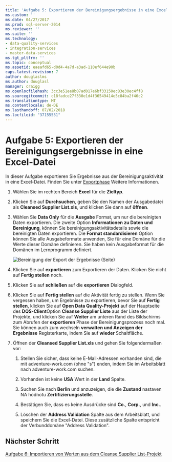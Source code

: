 ```yaml
---
title: 'Aufgabe 5: Exportieren der Bereinigungsergebnisse in eine Exceldatei | Microsoft-Dokumentation'
ms.custom: ''
ms.date: 04/27/2017
ms.prod: sql-server-2014
ms.reviewer: ''
ms.suite: ''
ms.technology:
- data-quality-services
- integration-services
- master-data-services
ms.tgt_pltfrm: ''
ms.topic: conceptual
ms.assetid: eaeafd65-d0d4-4a7d-a3ad-110ef644e90b
caps.latest.revision: 7
author: douglaslms
ms.author: douglasl
manager: craigg
ms.openlocfilehash: 3cc3e51ee8b07ad017e6bf33150ec83e30ec4ff8
ms.sourcegitcommit: c18fadce27f330e1d4f36549414e5c84ba2f46c2
ms.translationtype: MT
ms.contentlocale: de-DE
ms.lasthandoff: 07/02/2018
ms.locfileid: "37155531"
---
```

# <a name="task-5-exporting-cleansing-results-to-an-excel-file"></a>Aufgabe 5: Exportieren der Bereinigungsergebnisse in eine Excel-Datei
  In dieser Aufgabe exportieren Sie Ergebnisse aus der Bereinigungsaktivität in eine Excel-Datei. Finden Sie unter [Exportphase](http://msdn.microsoft.com/library/hh213061.aspx#Export) Weitere Informationen.  
  
1.  Wählen Sie im rechten Bereich **Excel** für die **Zieltyp**.  
  
2.  Klicken Sie auf **Durchsuchen**, geben Sie den Namen der Ausgabedatei als **Cleansed Supplier List.xls**, und klicken Sie dann auf **öffnen**.  
  
3.  Wählen Sie **Data Only** für die **Ausgabe** Format, um nur die bereinigten Daten exportieren. Die zweite Option **Informationen zu Daten und Bereinigung**, können Sie bereinigungsaktivitätsdetails sowie die bereinigten Daten exportieren. Die **Format standardisieren** Option können Sie alle Ausgabeformate anwenden, Sie für eine Domäne für die Werte dieser Domäne definieren. Sie haben kein Ausgabeformat für die Domänen im Lernprogramm definiert.  
  
     ![Bereinigung der Export der Ergebnisse (Seite)](../../2014/tutorials/media/et-exportingcleansingresultstoanexcelfile.jpg "Export Bereinigung Ergebnisse (Seite)")  
  
4.  Klicken Sie auf **exportieren** zum Exportieren der Daten. Klicken Sie nicht auf **Fertig stellen** noch.  
  
5.  Klicken Sie auf **schließen** auf die **exportieren** Dialogfeld.  
  
6.  Klicken Sie auf **Fertig stellen** auf die Aktivität fertig zu stellen. Wenn Sie vergessen haben, um Ergebnisse zu exportieren, bevor Sie auf **Fertig stellen**, klicken Sie auf **Open Data Quality-Projekt** auf der Hauptseite des **DQS-Client**Option **Cleanse Supplier Liste** aus der Liste der Projekte, und klicken Sie auf **Weiter** am unteren Rand des Bildschirms zum Abrufen der **exportieren** Phase der Bereinigungsprozess noch mal. Sie können auch zum wechseln **verwalten und Anzeigen der Ergebnisse** Registerkarte, indem Sie auf **wieder** Schaltfläche.  
  
7.  Öffnen der **Cleansed Supplier List.xls** und gehen Sie folgendermaßen vor:  
  
    1.  Stellen Sie sicher, dass keine E-Mail-Adressen vorhanden sind, die mit adventure-work.com (ohne "s") enden, indem Sie im Arbeitsblatt nach adventure-work.com suchen.  
  
    2.  Vorhanden ist keine **USA** Wert in der **Land** Spalte.  
  
    3.  Suchen Sie nach **Berlin** und anzuzeigen, die die **Zustand** nastaven NA hodnotu **Zertifizierungsstelle**.  
  
    4.  Bestätigen Sie, dass es keine Ausdrücke sind **Co.**, **Corp.**, und **Inc.**.  
  
    5.  Löschen der **Address Validation** Spalte aus dem Arbeitsblatt, und speichern Sie die Excel-Datei. Diese zusätzliche Spalte entspricht der Verbunddomäne "Address Validation".  
  
## <a name="next-step"></a>Nächster Schritt  
 [Aufgabe 6: Importieren von Werten aus dem Cleanse Supplier List-Projekt](../../2014/tutorials/task-6-importing-values-from-the-cleanse-supplier-list-project.md)  
  
  
